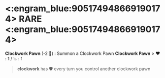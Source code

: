 # <:engram_blue:905174948669190174> RARE <:engram_blue:905174948669190174>

**Clockwork Pawn** (-2 :large_blue_diamond:) : Summon a Clockwork Pawn
**__Clockwork Pawn__**
﻿> :heart:﻿﻿﻿ : 1 / 💥 : 1
> **clockwork** has :shield: every turn you control another clockwork pawn
